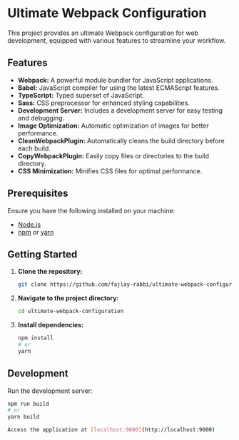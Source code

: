 # Ultimate Webpack Configuration

This project provides an ultimate Webpack configuration for web development, equipped with various features to streamline your workflow.

## Features

-   **Webpack:** A powerful module bundler for JavaScript applications.
-   **Babel:** JavaScript compiler for using the latest ECMAScript features.
-   **TypeScript:** Typed superset of JavaScript.
-   **Sass:** CSS preprocessor for enhanced styling capabilities.
-   **Development Server:** Includes a development server for easy testing and debugging.
-   **Image Optimization:** Automatic optimization of images for better performance.
-   **CleanWebpackPlugin:** Automatically cleans the build directory before each build.
-   **CopyWebpackPlugin:** Easily copy files or directories to the build directory.
-   **CSS Minimization:** Minifies CSS files for optimal performance.

## Prerequisites

Ensure you have the following installed on your machine:

-   [Node.js](https://nodejs.org/)
-   [npm](https://www.npmjs.com/) or [yarn](https://yarnpkg.com/)

## Getting Started

1. **Clone the repository:**

    ```bash
    git clone https://github.com/fajlay-rabbi/ultimate-webpack-configuration.git
    ```

2. **Navigate to the project directory:**

    ```bash
    cd ultimate-webpack-configuration
    ```

3. **Install dependencies:**

    ```bash
    npm install
    # or
    yarn
    ```

## Development

Run the development server:

```bash
npm run build
# or
yarn build

Access the application at [localhost:9000](http://localhost:9000)

```
